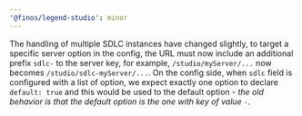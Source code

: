 ```yaml
---
'@finos/legend-studio': minor
---
```


The handling of multiple SDLC instances have changed slightly, to target a specific server option in the config, the URL must now include an additional prefix `sdlc-` to the server key, for example, `/studio/myServer/...` now becomes `/studio/sdlc-myServer/...`. On the config side, when `sdlc` field is configured with a list of option, we expect exactly one option to declare `default: true` and this would be used to the default option - _the old behavior is that the default option is the one with key of value `-`_.
